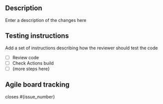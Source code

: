 ## Description

Enter a description of the changes here

## Testing instructions

Add a set of instructions describing how the reviewer should test the code

- [ ] Review code
- [ ] Check Actions build
- [ ] {more steps here}

## Agile board tracking

closes #{issue_number}
